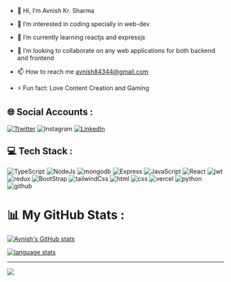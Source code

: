 - 👋 Hi, I’m Avnish Kr. Sharma

- 👀 I’m interested in coding specially in web-dev

- 🌱 I’m currently learning reactjs and expressjs

- 💞️ I’m looking to collaborate on any web applications for both backend and frontend

- 📫 How to reach me avnish84344@gmail.com

- ⚡ Fun fact: Love Content Creation and Gaming

<h2>🌐 Social Accounts : </h2>

[![Ttwitter](https://img.shields.io/badge/Twitter-%231DA1F2.svg?logo=Twitter&logoColor=white)](https://twitter.com/AvnishKrSharma)
![Instagram](https://img.shields.io/badge/Instagram-orangered.svg?logo=Instagram&logoColor=white)
[![LinkedIn](https://img.shields.io/badge/LinkedIn-0A66C2.svg?logo=LinkedIn&logoColor=white)](https://www.linkedin.com/in/avnish-kumar-sharma/)

<h2>💻 Tech Stack : </h2>

![TypeScript](https://img.shields.io/badge/TypeScript-3178C6.svg?style=for-the-badge&logo=TypeScript&logoColor=white)
![NodeJs](https://img.shields.io/badge/Node.js-339933.svg?style=for-the-badge&logo=nodedotjs&logoColor=white)
![mongodb](https://img.shields.io/badge/MongoDB-47A248.svg?style=for-the-badge&logo=MongoDB&logoColor=white)
![Express](https://img.shields.io/badge/Express-000000.svg?style=for-the-badge&logo=Express&logoColor=white)
![JavaScript](https://img.shields.io/badge/JavaScript-212121.svg?style=for-the-badge&logo=JavaScript&logoColor=#ffea00&textColor=white)
![React](https://img.shields.io/badge/React-212121.svg?style=for-the-badge&logo=React&logoColor=006eff&textColor=white)
![jwt](https://img.shields.io/badge/JSON%20Web%20Tokens-000000.svg?style=for-the-badge&logo=JSON-Web-Tokens&logoColor=white)
![redux](https://img.shields.io/badge/redux-%23593d88.svg?style=for-the-badge&logo=redux&logoColor=white)
![BootStrap](https://img.shields.io/badge/Bootstrap-7952B3.svg?style=for-the-badge&logo=Bootstrap&logoColor=white)
![tailwindCss](https://img.shields.io/badge/Tailwind%20CSS-06B6D4.svg?style=for-the-badge&logo=Tailwind-CSS&logoColor=white)
![html](https://img.shields.io/badge/HTML5-E34F26.svg?style=for-the-badge&logo=HTML5&logoColor=white)
![css](https://img.shields.io/badge/CSS3-1572B6.svg?style=for-the-badge&logo=CSS3&logoColor=white)
![vercel](https://img.shields.io/badge/Vercel-000000.svg?style=for-the-badge&logo=Vercel&logoColor=white)
![python](https://img.shields.io/badge/Python-3776AB.svg?style=for-the-badge&logo=Python&logoColor=white)
![github](https://img.shields.io/badge/GitHub-181717.svg?style=for-the-badge&logo=GitHub&logoColor=white)

<h1>📊 My GitHub Stats : </h1>

[![Avnish's GitHub stats](https://github-readme-stats.vercel.app/api?username=avn1sh&custom_title=Overview&show_icons=true&theme=dark#gh-dark-mode-only&bg_color=00000000)](https://github.com/anuraghazra/github-readme-stats)

[![language stats](https://github-readme-stats.vercel.app/api/top-langs/?username=avn1sh&show_icons=true&theme=dark#gh-dark-mode-only&bg_color=00000000)](https://github.com/anuraghazra/github-readme-stats)
<hr>

[![](https://visitcount.itsvg.in/api?id=Avnish&label=Profile%20Views&color=9&icon=0&pretty=true)](https://visitcount.itsvg.in)
